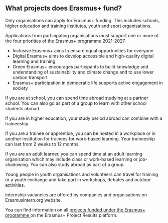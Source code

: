 ##  What projects does Erasmus+ fund?

Only organisations can apply for Erasmus+ funding. This includes schools,
higher education and training institutes, youth and sport organisations.

Applications from participating organisations must support one or more of the
four priorities of the Erasmus+ programme 2021-2027.

  * Inclusive Erasmus+ aims to ensure equal opportunities for everyone 
  * Digital Erasmus+ aims to develop accessible and high-quality digital learning and training 
  * Green Erasmus+ encourages participants to build knowledge and understanding of sustainability and climate change and to use lower carbon transport 
  * Erasmus+ participation in democratic life supports active engagement in society 

If you are at school, you can spend time abroad studying at a partner school.
You can also go as part of a group to learn with other school students abroad.

If you are in higher education, your study period abroad can combine with a
traineeship.

If you are a trainee or apprentice, you can be hosted in a workplace or in
another institution for trainees for work-based learning. Your traineeship can
last from 2 weeks to 12 months.

If you are an adult learner, you can spend time at an adult learning
organisation which may include class or work-based learning or job-shadowing.
You can also study abroad as part of a group.

Young people in youth organisations and volunteers can travel for training or
a youth exchange and take part in workshops, debates and outdoor activities.

Internship vacancies are offered by companies and organisations on
Erasmusintern.org website.

You can find information on all [ projects funded under the Erasmus+ programme
](https://ec.europa.eu/programmes/erasmus-plus/projects/) on the Erasmus+
Project Results platform.
